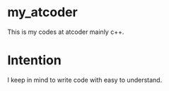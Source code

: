 # my_atcoder
This is my codes at atcoder mainly c++.

# Intention
I keep in mind to write code with easy to understand.
